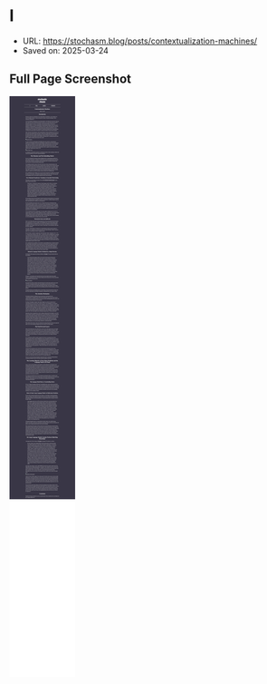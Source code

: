 # l

- URL: https://stochasm.blog/posts/contextualization-machines/
- Saved on: 2025-03-24

## Full Page Screenshot

![Full Page Screenshot](links/2025-03-24-l-2025-03-24T08-14-30-805Z/fullpage.png)
